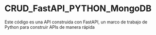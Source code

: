 # CRUD_FastAPI_PYTHON_MongoDB
Este código es una API construida con FastAPI, un marco de trabajo de Python para construir APIs de manera rápida
